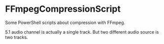 # FFmpegCompressionScript

Some PowerShell scripts about compression with FFmpeg.

5.1 audio channel is actually a single track. But two different audio source is two tracks.
